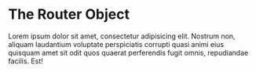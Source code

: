 # The Router Object

Lorem ipsum dolor sit amet, consectetur adipisicing elit. Nostrum non, aliquam laudantium voluptate perspiciatis corrupti quasi animi eius quisquam amet sit odit quos quaerat perferendis fugit omnis, repudiandae facilis. Est!
